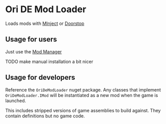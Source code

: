 # Ori DE Mod Loader

Loads mods with [MInject](https://github.com/EquiFox/MInject) or [Doorstop](https://github.com/NeighTools/UnityDoorstop)

## Usage for users

Just use the [Mod Manager](https://github.com/Kirefel/bf-mod-manager)

TODO make manual installation a bit nicer

## Usage for developers

Reference the `OriDeModLoader` nuget package. Any classes that implement `OriDeModLoader.IMod` will be instantiated as a new mod when the game is launched.

This includes stripped versions of game assemblies to build against. They contain definitions but no game code.
